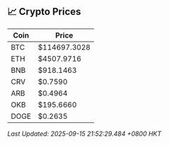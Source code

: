 ## 📈 Crypto Prices

| Coin | Price |
| ---- | ----- |
| BTC | $114697.3028 |
| ETH | $4507.9716 |
| BNB | $918.1463 |
| CRV | $0.7590 |
| ARB | $0.4964 |
| OKB | $195.6660 |
| DOGE | $0.2635 |

_Last Updated: 2025-09-15 21:52:29.484 +0800 HKT_